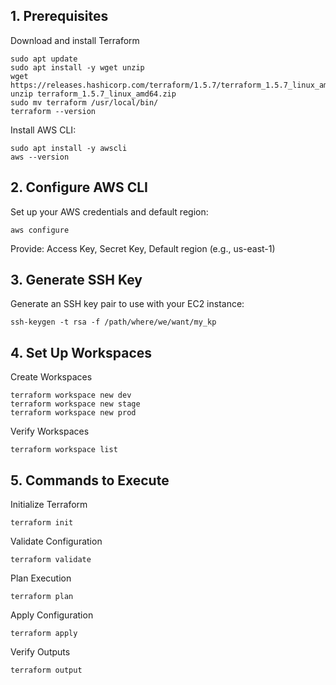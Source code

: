 ## 1. Prerequisites
Download and install Terraform
```
sudo apt update
sudo apt install -y wget unzip
wget https://releases.hashicorp.com/terraform/1.5.7/terraform_1.5.7_linux_amd64.zip
unzip terraform_1.5.7_linux_amd64.zip
sudo mv terraform /usr/local/bin/
terraform --version
```


Install AWS CLI:
```
sudo apt install -y awscli
aws --version
```

## 2. Configure AWS CLI
Set up your AWS credentials and default region:
```
aws configure
```
Provide:
Access Key, 
Secret Key, 
Default region (e.g., us-east-1)

## 3. Generate SSH Key
Generate an SSH key pair to use with your EC2 instance:
```
ssh-keygen -t rsa -f /path/where/we/want/my_kp
```

## 4. Set Up Workspaces
Create Workspaces
```
terraform workspace new dev
terraform workspace new stage
terraform workspace new prod
```

Verify Workspaces
```
terraform workspace list
```

## 5. Commands to Execute
Initialize Terraform
```
terraform init
```
Validate Configuration
```
terraform validate
```

Plan Execution
```
terraform plan
```

Apply Configuration
```
terraform apply
```

Verify Outputs
```
terraform output
```


